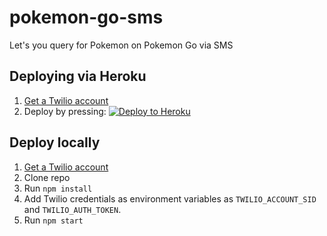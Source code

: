 # pokemon-go-sms
Let's you query for Pokemon on Pokemon Go via SMS

## Deploying via Heroku

1. [Get a Twilio account](https://twilio.com/try-twilio)
2. Deploy by pressing:
[![Deploy to Heroku](https://www.herokucdn.com/deploy/button.png)](https://heroku.com/deploy)

## Deploy locally

1. [Get a Twilio account](https://twilio.com/try-twilio)
2. Clone repo
3. Run `npm install`
4. Add Twilio credentials as environment variables as `TWILIO_ACCOUNT_SID` and `TWILIO_AUTH_TOKEN`.
5. Run `npm start`